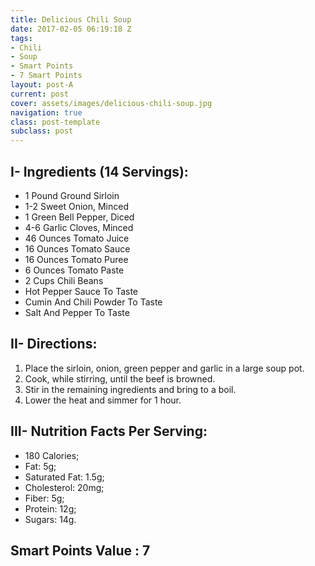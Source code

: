 ```yaml
---
title: Delicious Chili Soup
date: 2017-02-05 06:19:18 Z
tags:
- Chili
- Soup
- Smart Points
- 7 Smart Points
layout: post-A
current: post
cover: assets/images/delicious-chili-soup.jpg
navigation: true
class: post-template
subclass: post
---
```


## I- Ingredients (14 Servings):
* 1 Pound Ground Sirloin
* 1-2 Sweet Onion, Minced
* 1 Green Bell Pepper, Diced
* 4-6 Garlic Cloves, Minced
* 46 Ounces Tomato Juice
* 16 Ounces Tomato Sauce
* 16 Ounces Tomato Puree
* 6 Ounces Tomato Paste
* 2 Cups Chili Beans
* Hot Pepper Sauce To Taste
* Cumin And Chili Powder To Taste
* Salt And Pepper To Taste

## II- Directions:
1. Place the sirloin, onion, green pepper and garlic in a large soup pot.
1. Cook, while stirring, until the beef is browned.
1. Stir in the remaining ingredients and bring to a boil.
1. Lower the heat and simmer for 1 hour.

## III- Nutrition Facts Per Serving:
* 180 Calories;
* Fat: 5g;
* Saturated Fat: 1.5g;
* Cholesterol: 20mg;
* Fiber: 5g;
* Protein: 12g;
* Sugars: 14g.

## Smart Points Value : 7
